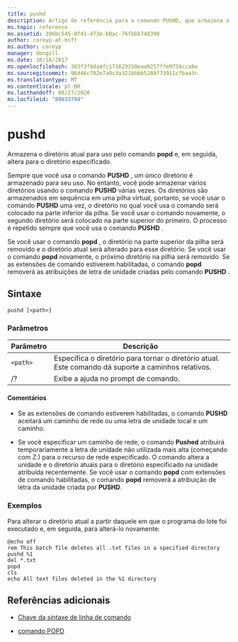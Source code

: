 ```yaml
---
title: pushd
description: Artigo de referência para o comando PUSHD, que armazena o diretório atual para uso pelo comando POPD e, em seguida, muda para o diretório especificado.
ms.topic: reference
ms.assetid: 396bc545-0f41-473e-b0ac-76fbbb74d390
author: coreyp-at-msft
ms.author: coreyp
manager: dongill
ms.date: 10/16/2017
ms.openlocfilehash: 383f3f6da4fc171629350eaa9257ffe9759cca8e
ms.sourcegitcommit: 96d46c702e7a9c3a321bbbb5284f73911c7baa3c
ms.translationtype: MT
ms.contentlocale: pt-BR
ms.lasthandoff: 08/27/2020
ms.locfileid: "89033794"
---
```

# <a name="pushd"></a>pushd

Armazena o diretório atual para uso pelo comando **popd** e, em seguida, altera para o diretório especificado.

Sempre que você usa o comando **PUSHD** , um único diretório é armazenado para seu uso. No entanto, você pode armazenar vários diretórios usando o comando **PUSHD** várias vezes. Os diretórios são armazenados em sequência em uma pilha virtual, portanto, se você usar o comando **PUSHD** uma vez, o diretório no qual você usa o comando será colocado na parte inferior da pilha. Se você usar o comando novamente, o segundo diretório será colocado na parte superior do primeiro. O processo é repetido sempre que você usa o comando **PUSHD** .

Se você usar o comando **popd** , o diretório na parte superior da pilha será removido e o diretório atual será alterado para esse diretório. Se você usar o comando **popd** novamente, o próximo diretório na pilha será removido. Se as extensões de comando estiverem habilitadas, o comando **popd** removerá as atribuições de letra de unidade criadas pelo comando **PUSHD** .

## <a name="syntax"></a>Sintaxe

```
pushd [<path>]
```

### <a name="parameters"></a>Parâmetros

| Parâmetro | Descrição |
|--|--|
| `<path>` | Especifica o diretório para tornar o diretório atual. Este comando dá suporte a caminhos relativos. |
| /? | Exibe a ajuda no prompt de comando. |

#### <a name="remarks"></a>Comentários

- Se as extensões de comando estiverem habilitadas, o comando **PUSHD** aceitará um caminho de rede ou uma letra de unidade local e um caminho.

- Se você especificar um caminho de rede, o comando **Pushed** atribuirá temporariamente a letra de unidade não utilizada mais alta (começando com Z:) para o recurso de rede especificado. O comando altera a unidade e o diretório atuais para o diretório especificado na unidade atribuída recentemente. Se você usar o comando **popd** com extensões de comando habilitadas, o comando **popd** removerá a atribuição de letra da unidade criada por **PUSHD**.

### <a name="examples"></a>Exemplos

Para alterar o diretório atual a partir daquele em que o programa do lote foi executado e, em seguida, para alterá-lo novamente:

```
@echo off
rem This batch file deletes all .txt files in a specified directory
pushd %1
del *.txt
popd
cls
echo All text files deleted in the %1 directory
```

## <a name="additional-references"></a>Referências adicionais

- [Chave da sintaxe de linha de comando](command-line-syntax-key.md)

- [comando POPD](popd.md)
